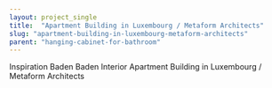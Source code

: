 ```yaml
---
layout: project_single
title:  "Apartment Building in Luxembourg / Metaform Architects"
slug: "apartment-building-in-luxembourg-metaform-architects"
parent: "hanging-cabinet-for-bathroom"
---
```

Inspiration Baden Baden Interior Apartment Building in Luxembourg / Metaform Architects